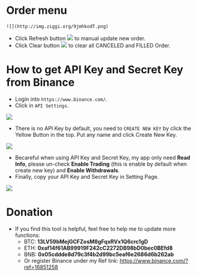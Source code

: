 # Order menu

	![](http://img.ziggi.org/9jmhkodT.png)

  - Click Refresh button ![](http://img.ziggi.org/QlscrxZA.png) to manual update new order.
  - Click Clear button ![](http://img.ziggi.org/J8fa0q7B.png) to clear all CANCELED and FILLED Order.

# How to get API Key and Secret Key from Binance

  - Login into `https://www.binance.com/`.
  - Click in `API Settings`.
  
  ![](http://img.ziggi.org/WSp0tZRW.png)
  - There is no API Key by default, you need to `CREATE NEW KEY` by click the Yellow Button in the top. Put any name and click Create New Key.
  
  ![](http://img.ziggi.org/zE2wUiAP.png)
  - Becareful when using API Key and Secret Key, my app only need **Read Info**, please un-check **Enable Trading** (this is enable by default when create new key) and **Enable Withdrawals**.
  - Finally, copy your API Key and Secret Key in Setting Page.
  
  ![](http://img.ziggi.org/iMeleGHI.png)

# Donation

  - If you find this tool is helpful, feel free to help me to update more functions:
	- BTC: **13LV59bMejGCFZosM8gFqxRVx1Q6crc1gD**
	- ETH: **0xaf14f61AB99919F242cC2272DB98bD0bec0BEfd8**
	- BNB: **0x05cddde8d79c3f4b2d99bc5eaf6e2686d6b262ab**
	- Or register Binance under my Ref link: https://www.binance.com/?ref=16851258
	